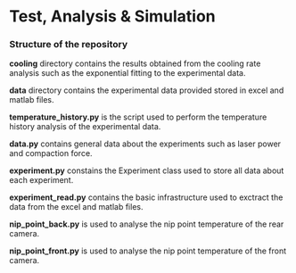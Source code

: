 # Test, Analysis &amp; Simulation


### Structure of the repository

**cooling** directory contains the results obtained from the cooling rate analysis such as the exponential fitting to the experimental data.

**data** directory contains the experimental data provided stored in excel and matlab files.

**temperature_history.py** is the script used to perform the temperature history analysis of the experimental data.

**data.py** contains general data about the experiments such as laser power and compaction force.

**experiment.py** constains the Experiment class used to store all data about each experiment.

**experiment_read.py** contains the basic infrastructure used to exctract the data from the excel and matlab files.

**nip_point_back.py** is used to analyse the nip point temperature of the rear camera.

**nip_point_front.py** is used to analyse the nip point temperature of the front camera.



